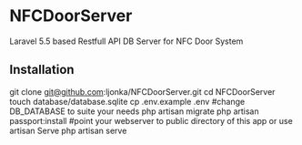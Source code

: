 # NFCDoorServer
Laravel 5.5 based Restfull API DB Server for NFC Door System

## Installation

 git clone git@github.com:ljonka/NFCDoorServer.git
 cd NFCDoorServer
 touch database/database.sqlite
 cp .env.example .env #change DB_DATABASE to suite your needs
 php artisan migrate
 php artisan passport:install
 #point your webserver to public directory of this app or use artisan Serve
 php artisan serve
